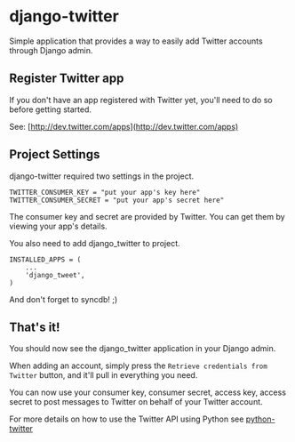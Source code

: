 django-twitter
============

Simple application that provides a way to easily add Twitter accounts through Django admin.


Register Twitter app
--------------------

If you don't have an app registered with Twitter yet, you'll need to do so before getting started.

See: [http://dev.twitter.com/apps](http://dev.twitter.com/apps)


Project Settings
----------------

django-twitter required two settings in the project.

    TWITTER_CONSUMER_KEY = "put your app's key here"
    TWITTER_CONSUMER_SECRET = "put your app's secret here"

The consumer key and secret are provided by Twitter. You can get them by viewing your app's details.

You also need to add django_twitter to project.

    INSTALLED_APPS = (
        ...
        'django_tweet',
    )

And don't forget to syncdb! ;)


That's it!
----------

You should now see the django_twitter application in your Django admin. 

When adding an account, simply press the ``Retrieve credentials from Twitter`` button, and it'll pull in everything you need.

You can now use your consumer key, consumer secret, access key, access secret to post messages to Twitter on behalf of your Twitter account.

For more details on how to use the Twitter API using Python see [python-twitter](http://code.google.com/p/python-twitter/)
